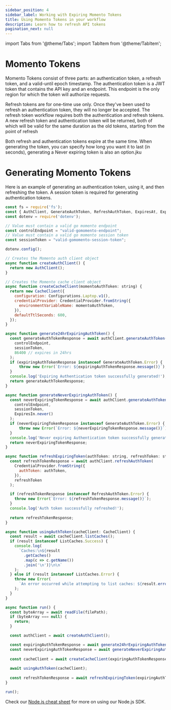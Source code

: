 ```yaml
---
sidebar_position: 4
sidebar_label: Working with Expiring Momento Tokens
title: Using Momento Tokens in your workflow
description: Learn how to refresh API tokens
pagination_next: null
---
```


import Tabs from '@theme/Tabs';
import TabItem from '@theme/TabItem';

# Momento Tokens

Momento Tokens consist of three parts: an authentication token, a refresh token, and a valid-until epoch timestamp. The authentication token is a JWT token that contains the API key and an endpoint. This endpoint is the only region for which the token will authorize requests.

Refresh tokens are for one-time use only. Once they've been used to refresh an authentication token, they will no longer be accepted. The refresh token workflow requires both the authentication and refresh tokens. A new refresh token and authentication token will be returned, both of which will be valid for the same duration as the old tokens, starting from the point of refresh

Both refresh and authentication tokens expire at the same time. When generating the token, you can specify how long you want it to last (in seconds), generating a Never expiring token is also an option.jku


# Generating Momento Tokens

Here is an example of generating an authentication token, using it, and then refreshing the token. A session token is required for generating authentication tokens.
<Tabs>
    <TabItem value="nodejs" label="Node.js" default>

```javascript
const fs = require('fs');
const { AuthClient, GenerateAuthToken, RefreshAuthToken, ExpiresAt, ExpiresIn } = require('@gomomento/sdk');
const dotenv = require('dotenv');

// Value must contain a valid go momento endpoint
const controlEndpoint = "valid-gomomento-endpoint";
// Value must contain a valid go momento session token
const sessionToken = "valid-gomomento-session-token";

dotenv.config();

// Creates the Momento auth client object
async function createAuthClient() {
  return new AuthClient();
}

// Creates the Momento cache client object
async function createCacheClient(momentoAuthToken: string) {
  return new CacheClient({
    configuration: Configurations.Laptop.v1(),
    credentialProvider: CredentialProvider.fromString({
      environmentVariableName: momentoAuthToken,
    }),
    defaultTtlSeconds: 600,
  });
}

async function generate24hrExpiringAuthToken() {
  const generateAuthTokenResponse = await authClient.generateAuthToken(
    controlEndpoint,
    sessionToken,
    86400 // expires in 24hrs
  );
  if (expiringAuthTokenResponse instanceof GenerateAuthToken.Error) {
      throw new Error(`Error: ${expiringAuthTokenResponse.message()}`);
  }
  console.log('Expiring Authentication token successfully generated!');
  return generateAuthTokenResponse;
}

async function generateNeverExpiringAuthToken() {
  const neverExpiringTokenResponse = await authClient.generateAuthToken(
    controlEndpoint,
    sessionToken,
    ExpiresIn.never()
  );
  if (neverExpiringTokenResponse instanceof GenerateAuthToken.Error) {
      throw new Error(`Error: ${neverExpiringTokenResponse.message()}`);
  }
  console.log('Never expiring Authentication token successfully generated!');
  return neverExpiringTokenResponse;
}

async function refreshExpiringToken(authToken: string, refreshToken: string) {
  const refreshTokenResponse = await authClient.refreshAuthToken(
    CredentialProvider.fromString({
      authToken: authToken,
    }),
    refreshToken
  );

  if (refreshTokenResponse instanceof RefreshAuthToken.Error) {
    throw new Error(`Error: ${refreshTokenResponse.message()}`);
  }
  console.log('Auth token successfully refreshed!');
  
  return refreshTokenResponse;
}

async function usingAuthToken(cacheClient: CacheClient) {
  const result = await cacheClient.listCaches();
  if (result instanceof ListCaches.Success) {
    console.log(
      `Caches:\n${result
        .getCaches()
        .map(c => c.getName())
        .join('\n')}\n\n`
    );
  } else if (result instanceof ListCaches.Error) {
    throw new Error(
      `An error occurred while attempting to list caches: ${result.errorCode()}: ${result.toString()}`
    );
  }
}

async function run() {
  const byteArray = await readFile(filePath);
  if (byteArray === null) {
    return;
  }

  const authClient = await createAuthClient();

  const expiringAuthTokenResponse = await generate24hrExpiringAuthToken();
  const neverExpiringAuthTokenResponse = await generateNeverExpiringAuthToken();
  
  const cacheClient = await createCacheClient(expiringAuthTokenResponse.getAuthToken());
  
  await usingAuthToken(cacheClient);
  
  const refreshTokenResponse = await refreshExpiringToken(expiringAuthTokenResponse.getAuthToken(), expiringAuthTokenResponse.refreshToken);
}

run();
```

Check our [Node.js cheat sheet](/develop/guides/cheat-sheets/momento-cache-nodejs-cheat-sheet.md) for more on using our Node.js SDK.
   </TabItem>
</Tabs>
